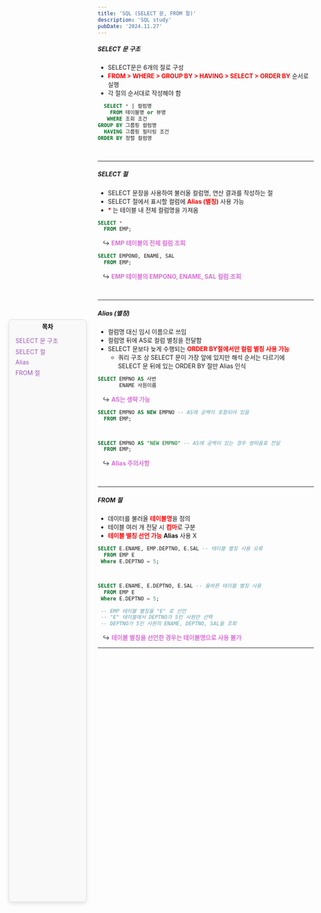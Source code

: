 ```yaml
---
title: 'SQL (SELECT 문, FROM 절)'
description: 'SQL study'
pubDate: '2024.11.27'
---
```


<div id="sidebar">
    <strong class="sidebar-title" style="color:black">목차</strong>
    <ul class="sidebar-list">
        <li><a href="#SELECT-문-구조" class="sidebar-link" onclick="scrollToSection(event, 'SELECT-문-구조')">SELECT 문 구조</a></li>
       <li><a href="#SELECT-절" class="sidebar-link" onclick="scrollToSection(event, 'SELECT-절')">SELECT 절</a></li>
        <li><a href="#Alias" class="sidebar-link" onclick="scrollToSection(event, 'Alias-별칭')">Alias</a></li>
        <li><a href="#FROM-절" class="sidebar-link" onclick="scrollToSection(event, 'FROM-절')">FROM 절</a></li>
    </ul>
</div>

##### SELECT 문 구조

- SELECT문은 6개의 절로 구성
- <span style="color:red; font-weight:bold;"> FROM > WHERE > GROUP BY > HAVING > SELECT > ORDER BY</span> 순서로 실행
- 각 절의 순서대로 작성해야 함

```sql
  SELECT * | 컬럼명
    FROM 테이블명 or 뷰명
   WHERE 조회 조건
GROUP BY 그룹핑 컬럼명
  HAVING 그룹핑 필터링 조건
ORDER BY 정렬 컬럼명
```

<br>

---

##### SELECT 절

- SELECT 문장을 사용하여 불러올 컬럼명, 연산 결과를 작성하는 절
- SELECT 절에서 표시할 컬럼에 <span style="color:red; font-weight:bold;">Alias (별칭)</span> 사용 가능
- <span style="color:red; font-weight:bold;"> \* </span>는 테이블 내 전체 컬럼명을 가져옴

```sql
SELECT *
  FROM EMP;
```

&nbsp;&nbsp;&nbsp;↪ <span style="color:#DA70D6; font-weight:bold;">EMP 테이블의 전체 컬럼 조회

```sql
SELECT EMPONO, ENAME, SAL
  FROM EMP;

```

&nbsp;&nbsp;&nbsp;↪ <span style="color:#DA70D6; font-weight:bold;">EMP 테이블의 EMPONO, ENAME, SAL 컬럼 조회

<br>

---

##### Alias (별칭)

- 컬럼명 대신 임시 이름으로 쓰임
- 컬럼명 뒤에 AS로 컬럼 별칭을 전달함
- SELECT 문보다 늦게 수행되는 <span style="color:red; font-weight:bold;">ORDER BY절에서만 컬럼 별칭 사용 가능</span>
  - 쿼리 구조 상 SELECT 문이 가장 앞에 있지만 해석 순서는 다르기에  
    SELECT 문 뒤에 있는 ORDER BY 절만 Alias 인식

```sql
SELECT EMPNO AS 사번
       ENAME 사원이름
```

&nbsp;&nbsp;&nbsp;↪ <span style="color:#DA70D6; font-weight:bold;">AS는 생략 가능

```sql
SELECT EMPNO AS NEW EMPNO -- AS에 공백이 포함되어 있음
  FROM EMP;



SELECT EMPNO AS "NEW EMPNO" -- AS에 공백이 있는 경우 쌍따옴표 전달
  FROM EMP;
```

&nbsp;&nbsp;&nbsp;↪ <span style="color:#DA70D6; font-weight:bold;">Alias 주의사항</span>

<br>

---

##### FROM 절

- 데이터를 불러올 <span style="color:red; font-weight:bold;">테이블명</span>을 정의
- 테이블 여러 개 전달 시 <span style="color:red; font-weight:bold;">컴마</span>로 구분
- <span style="color:red; font-weight:bold;">테이블 별칭 선언 가능</span> **Alias** 사용 X

```sql
SELECT E.ENAME, EMP.DEPTNO, E.SAL -- 테이블 별칭 사용 오류
  FROM EMP E
 Where E.DEPTNO = 5;



SELECT E.ENAME, E.DEPTNO, E.SAL -- 올바른 테이블 별칭 사용
  FROM EMP E
 Where E.DEPTNO = 5;

 -- EMP 테이블 별칭을 "E" 로 선언
 -- "E" 테이블에서 DEPTNO가 5인 사원만 선택
 -- DEPTNO가 5인 사원의 ENAME, DEPTNO, SAL을 조회

```

&nbsp;&nbsp;&nbsp;↪ <span style="color:#DA70D6; font-weight:bold;"> 테이블 별칭을 선언한 경우는 테이블명으로 사용 불가</span>

---

<style>
  h1 {
      font-size: 1.8em;
      margin-bottom: 20px;
      color: #34495E;
      }
</style>

<style>
    #sidebar {
        position: fixed;
        top: 20%;
        left: 20px;
        width: 170px;
        background: #f9f9f9;
        padding: 5px 5px;
        border: 1px solid #ddd;
        border-radius: 8px;
        box-shadow: 0 4px 10px rgba(0, 0, 0, 0.1); 
        text-align: center;
        bottom: 46%;
    }

.sidebar-title {
    text-align: center;
    display: block;
    color: #9b59b6;
}

.sidebar-list {
    list-style: none;
    padding: 10px;
    text-align: left;
    margin-top: 0px;
}

.sidebar-link {
    text-decoration: none;
    color: #9b59b6;
    display: block;
    padding: 3px 0;
}

#sidebar:hover {
    box-shadow: 0 8px 20px rgba(0, 0, 0, 0.2);
}

html {
        scroll-behavior: smooth;
    }

#SELECT-문-구조, #SELECT-절, #Alias, #FROM-절 {
    scroll-margin-top: 29px;
}

</style>

<script>
function scrollToSection(event, id) {
    event.preventDefault();
    const targetElement = document.getElementById(id);
    if (targetElement) {
        targetElement.scrollIntoView({
            behavior: 'smooth', 
            block: 'start' 
        });
    }
}
</script>

<script src="https://utteranc.es/client.js"
        repo="tjsgh1217/tjsgh1217.github.io"
        issue-term="pathname"
        theme="github-light"
        crossorigin="anonymous"
        async>
</script>
